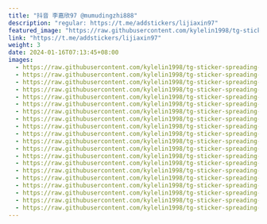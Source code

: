 ```yaml
---
title: "抖音 李嘉欣97 @mumudingzhi888"
description: "regular: https://t.me/addstickers/lijiaxin97"
featured_image: "https://raw.githubusercontent.com/kylelin1998/tg-sticker-spreading-worldwide-images/main/img/9c216cd2-69f2-4f21-8ecc-d29e037ab7ef.jpg"
link: "https://t.me/addstickers/lijiaxin97"
weight: 3
date: 2024-01-16T07:13:45+08:00
images:
  - https://raw.githubusercontent.com/kylelin1998/tg-sticker-spreading-worldwide-images/main/img/9c216cd2-69f2-4f21-8ecc-d29e037ab7ef.jpg
  - https://raw.githubusercontent.com/kylelin1998/tg-sticker-spreading-worldwide-images/main/img/f8c15b27-ac48-47f1-9ef9-3e719223dfe5.jpg
  - https://raw.githubusercontent.com/kylelin1998/tg-sticker-spreading-worldwide-images/main/img/477e9516-3159-4fd5-8eaa-be89787f2bdb.jpg
  - https://raw.githubusercontent.com/kylelin1998/tg-sticker-spreading-worldwide-images/main/img/532361ec-1434-4e3b-8da4-eab9b1f421c1.jpg
  - https://raw.githubusercontent.com/kylelin1998/tg-sticker-spreading-worldwide-images/main/img/3eef234a-b5fd-423a-a9fe-d7e718d74608.jpg
  - https://raw.githubusercontent.com/kylelin1998/tg-sticker-spreading-worldwide-images/main/img/9eb0c9f8-361f-4419-8504-8e828e194f87.jpg
  - https://raw.githubusercontent.com/kylelin1998/tg-sticker-spreading-worldwide-images/main/img/48c25b9e-bcd0-4fde-baa3-9811f570c507.jpg
  - https://raw.githubusercontent.com/kylelin1998/tg-sticker-spreading-worldwide-images/main/img/1473cd77-81e5-48a0-8257-6f961fa82aad.jpg
  - https://raw.githubusercontent.com/kylelin1998/tg-sticker-spreading-worldwide-images/main/img/cbcd5f56-5d0e-482f-9341-d73308b0af9e.jpg
  - https://raw.githubusercontent.com/kylelin1998/tg-sticker-spreading-worldwide-images/main/img/8e3b8e96-6767-46b2-9ece-b439324eff38.jpg
  - https://raw.githubusercontent.com/kylelin1998/tg-sticker-spreading-worldwide-images/main/img/a8e5c0e2-e6a9-422c-8539-7eb0b2ec9578.jpg
  - https://raw.githubusercontent.com/kylelin1998/tg-sticker-spreading-worldwide-images/main/img/d07b0eca-08e6-4035-94a2-c3418bc7a5cd.jpg
  - https://raw.githubusercontent.com/kylelin1998/tg-sticker-spreading-worldwide-images/main/img/182e96e9-0cd7-4487-8d60-b10544bc4016.jpg
  - https://raw.githubusercontent.com/kylelin1998/tg-sticker-spreading-worldwide-images/main/img/a4d03f9c-d5d6-498e-aecd-f17084363921.jpg
  - https://raw.githubusercontent.com/kylelin1998/tg-sticker-spreading-worldwide-images/main/img/b4a64471-dbe5-42c6-b2a9-564081ec91b9.jpg
  - https://raw.githubusercontent.com/kylelin1998/tg-sticker-spreading-worldwide-images/main/img/f8a5aa2d-5ff5-4897-ba17-138dcd8e0e61.jpg
  - https://raw.githubusercontent.com/kylelin1998/tg-sticker-spreading-worldwide-images/main/img/f705d236-e9d4-4911-8106-c714444d1bea.jpg
  - https://raw.githubusercontent.com/kylelin1998/tg-sticker-spreading-worldwide-images/main/img/91152b3c-b032-4bee-a16e-c1e509730579.jpg
  - https://raw.githubusercontent.com/kylelin1998/tg-sticker-spreading-worldwide-images/main/img/81242067-5050-4ae0-8f56-d4653859449e.jpg
  - https://raw.githubusercontent.com/kylelin1998/tg-sticker-spreading-worldwide-images/main/img/c0ec3148-d6a3-4e7c-a2e6-946b98370be0.jpg
---
```

